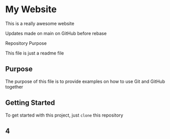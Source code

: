 # My Website

This is a really awesome website

Updates made on main on GitHub before rebase

Repository Purpose

This file is just a readme file

## Purpose

The purpose of this file is to provide examples
on how to use Git and GitHub together

## Getting Started

To get started with this project, just `clone` this repository

## 4
